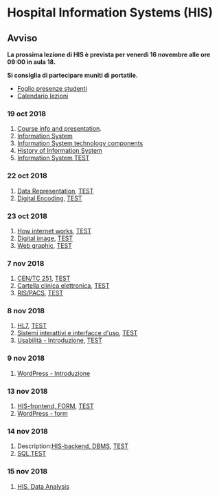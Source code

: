 # Hospital Information Systems (HIS)

## Avviso
__La prossima lezione di HIS è prevista per venerdì 16 novembre alle ore 09:00 in aula 18.__

__Si consiglia di partecipare muniti di portatile.__

* [Foglio presenze studenti](http://svel.to/z51)
* [Calendario lezioni](http://svel.to/zxy)

### 19 oct 2018

1. [Course info and presentation](http://svel.to/nmf).
2. [Information System](http://svel.to/nmg)
3. [Information System technology components](http://svel.to/oc3)
4. [History of Information System](http://svel.to/oc8)
5. [Information System TEST](http://svel.to/n6j)

### 22 oct 2018

1. [Data Representation](http://svel.to/ojp), [TEST](http://svel.to/ojz)
2. [Digital Encoding](http://svel.to/ojq), [TEST](http://svel.to/oka)

### 23 oct 2018

1. [How internet works](http://svel.to/oe7), [TEST](http://svel.to/oe8)
1. [Digital image](http://svel.to/on0), [TEST](http://svel.to/omz)
2. [Web graphic](http://svel.to/on2), [TEST](http://svel.to/ndz)

### 7 nov 2018

1. [CEN/TC 251](http://svel.to/ou7), [TEST](http://svel.to/owu)
2. [Cartella clinica elettronica](http://svel.to/ou6), [TEST](http://svel.to/owv)
3. [RIS/PACS](http://svel.to/ouo), [TEST](http://svel.to/nf8)

### 8 nov 2018

1. [HL7](http://svel.to/njw), [TEST](http://svel.to/nki)
2. [Sistemi interattivi e interfacce d'uso](http://svel.to/p3y), [TEST](http://svel.to/p3z)
3. [Usabilità - Introduzione](http://svel.to/pk2), [TEST](http://svel.to/pob)
<!--3. [La diversità degli utenti](http://svel.to/p6t), [TEST](http://svel.to/p6v)
-->

### 9 nov 2018
1. [WordPress - Introduzione](http://svel.to/102x)

### 13 nov 2018
1. [HIS-frontend, FORM](http://svel.to/nlw), [TEST](http://svel.to/nkf)
2. [WordPress - form](http://svel.to/103z)

### 14 nov 2018 
1. Description:[HIS-backend, DBMS](http://svel.to/p20), [TEST](http://svel.to/ndh)
2. [SQL](http://svel.to/10da),[TEST](http://svel.to/10e4)

### 15 nov 2018 
1. [HIS, Data Analysis](http://svel.to/10g4)


